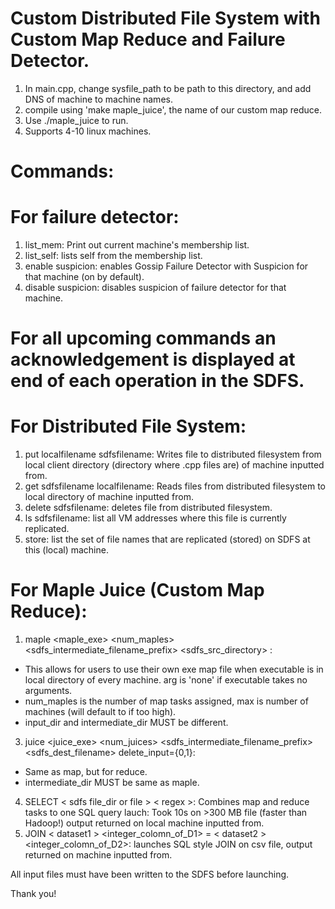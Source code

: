 # Custom Distributed File System with Custom Map Reduce and Failure Detector.

1) In main.cpp, change sysfile_path to be path to this directory, and add DNS of machine to machine names.
2) compile using 'make maple_juice', the name of our custom map reduce.
3) Use ./maple_juice to run.
4) Supports 4-10 linux machines.


# Commands:
# For failure detector:
1) list_mem: Print out current machine's membership list.
2) list_self: lists self from the membership list.
3) enable suspicion: enables Gossip Failure Detector with Suspicion for that machine (on by default).
4) disable suspicion: disables suspicion of failure detector for that machine.

# For all upcoming commands an acknowledgement is displayed at end of each operation in the SDFS.
# For Distributed File System:
1) put localfilename sdfsfilename: Writes file to distributed filesystem from local client directory (directory where .cpp files are) of machine inputted from.
2) get sdfsfilename localfilename: Reads files from distributed filesystem to local directory of machine inputted from.
3) delete sdfsfilename: deletes file from distributed filesystem.
4) ls sdfsfilename: list all VM addresses where this file is currently replicated.
5) store: list the set of file names that are replicated (stored) on SDFS at this (local) machine.

# For Maple Juice (Custom Map Reduce):
1) maple <maple_exe> <num_maples> <sdfs_intermediate_filename_prefix> <sdfs_src_directory> <arg>:
* This allows for users to use their own exe map file when executable is in local directory of every machine. arg is 'none' if executable takes no arguments.
* num_maples is the number of map tasks assigned, max is number of machines (will default to if too high).
* input_dir and intermediate_dir MUST be different.  
3) juice <juice_exe> <num_juices> <sdfs_intermediate_filename_prefix> <sdfs_dest_filename> delete_input={0,1}:
* Same as map, but for reduce.
* intermediate_dir MUST be same as maple.
4) SELECT < sdfs file_dir or file > < regex >: Combines map and reduce tasks to one SQL query lauch: Took 10s on >300 MB file (faster than Hadoop!) output returned on local machine inputted from.
5) JOIN < dataset1 > <integer_colomn_of_D1> = < dataset2 > <integer_colomn_of_D2>: launches SQL style JOIN on csv file, output returned on machine inputted from.

All input files must have been written to the SDFS before launching.

Thank you!
       
